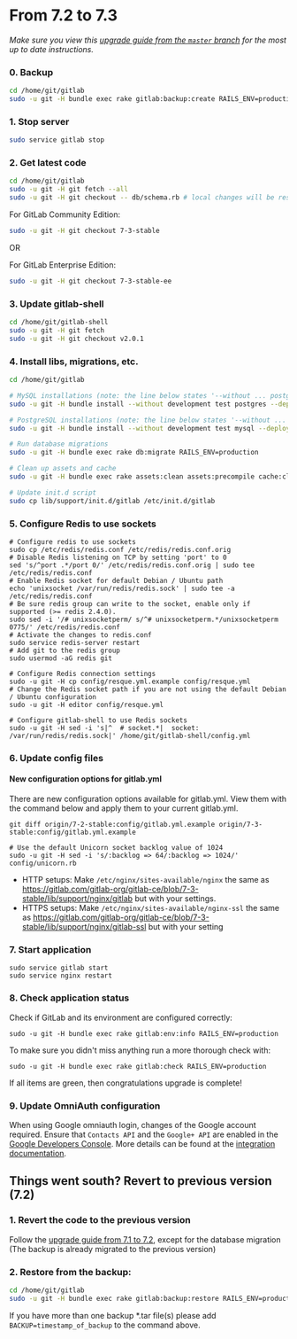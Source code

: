 # From 7.2 to 7.3
*Make sure you view this [upgrade guide from the `master` branch](https://gitlab.com/gitlab-org/gitlab-ce/tree/master/doc/update/7.2-to-7.3.md) for the most up to date instructions.*

### 0. Backup

```bash
cd /home/git/gitlab
sudo -u git -H bundle exec rake gitlab:backup:create RAILS_ENV=production
```

### 1. Stop server

```bash
sudo service gitlab stop
```

### 2. Get latest code

```bash
cd /home/git/gitlab
sudo -u git -H git fetch --all
sudo -u git -H git checkout -- db/schema.rb # local changes will be restored automatically
```

For GitLab Community Edition:

```bash
sudo -u git -H git checkout 7-3-stable
```

OR

For GitLab Enterprise Edition:

```bash
sudo -u git -H git checkout 7-3-stable-ee
```

### 3. Update gitlab-shell

```bash
cd /home/git/gitlab-shell
sudo -u git -H git fetch
sudo -u git -H git checkout v2.0.1
```

### 4. Install libs, migrations, etc.

```bash
cd /home/git/gitlab

# MySQL installations (note: the line below states '--without ... postgres')
sudo -u git -H bundle install --without development test postgres --deployment

# PostgreSQL installations (note: the line below states '--without ... mysql')
sudo -u git -H bundle install --without development test mysql --deployment

# Run database migrations
sudo -u git -H bundle exec rake db:migrate RAILS_ENV=production

# Clean up assets and cache
sudo -u git -H bundle exec rake assets:clean assets:precompile cache:clear RAILS_ENV=production

# Update init.d script
sudo cp lib/support/init.d/gitlab /etc/init.d/gitlab
```


### 5. Configure Redis to use sockets

    # Configure redis to use sockets
    sudo cp /etc/redis/redis.conf /etc/redis/redis.conf.orig
    # Disable Redis listening on TCP by setting 'port' to 0
    sed 's/^port .*/port 0/' /etc/redis/redis.conf.orig | sudo tee /etc/redis/redis.conf
    # Enable Redis socket for default Debian / Ubuntu path
    echo 'unixsocket /var/run/redis/redis.sock' | sudo tee -a /etc/redis/redis.conf
    # Be sure redis group can write to the socket, enable only if supported (>= redis 2.4.0).
    sudo sed -i '/# unixsocketperm/ s/^# unixsocketperm.*/unixsocketperm 0775/' /etc/redis/redis.conf
    # Activate the changes to redis.conf
    sudo service redis-server restart
    # Add git to the redis group
    sudo usermod -aG redis git

    # Configure Redis connection settings
    sudo -u git -H cp config/resque.yml.example config/resque.yml
    # Change the Redis socket path if you are not using the default Debian / Ubuntu configuration
    sudo -u git -H editor config/resque.yml

    # Configure gitlab-shell to use Redis sockets
    sudo -u git -H sed -i 's|^  # socket.*|  socket: /var/run/redis/redis.sock|' /home/git/gitlab-shell/config.yml

### 6. Update config files

#### New configuration options for gitlab.yml

There are new configuration options available for gitlab.yml. View them with the command below and apply them to your current gitlab.yml.

```
git diff origin/7-2-stable:config/gitlab.yml.example origin/7-3-stable:config/gitlab.yml.example
```

```
# Use the default Unicorn socket backlog value of 1024
sudo -u git -H sed -i 's/:backlog => 64/:backlog => 1024/' config/unicorn.rb
```

* HTTP setups: Make `/etc/nginx/sites-available/nginx` the same as https://gitlab.com/gitlab-org/gitlab-ce/blob/7-3-stable/lib/support/nginx/gitlab but with your settings.
* HTTPS setups: Make `/etc/nginx/sites-available/nginx-ssl` the same as https://gitlab.com/gitlab-org/gitlab-ce/blob/7-3-stable/lib/support/nginx/gitlab-ssl but with your setting

### 7. Start application

    sudo service gitlab start
    sudo service nginx restart

### 8. Check application status

Check if GitLab and its environment are configured correctly:

    sudo -u git -H bundle exec rake gitlab:env:info RAILS_ENV=production

To make sure you didn't miss anything run a more thorough check with:

    sudo -u git -H bundle exec rake gitlab:check RAILS_ENV=production

If all items are green, then congratulations upgrade is complete!

### 9. Update OmniAuth configuration

When using Google omniauth login, changes of the Google account required.
Ensure that `Contacts API` and the `Google+ API` are enabled in the [Google Developers Console](https://console.developers.google.com/).
More details can be found at the [integration documentation](../integration/google.md).

## Things went south? Revert to previous version (7.2)

### 1. Revert the code to the previous version
Follow the [upgrade guide from 7.1 to 7.2](7.1-to-7.2.md), except for the database migration
(The backup is already migrated to the previous version)

### 2. Restore from the backup:

```bash
cd /home/git/gitlab
sudo -u git -H bundle exec rake gitlab:backup:restore RAILS_ENV=production
```
If you have more than one backup *.tar file(s) please add `BACKUP=timestamp_of_backup` to the command above.

